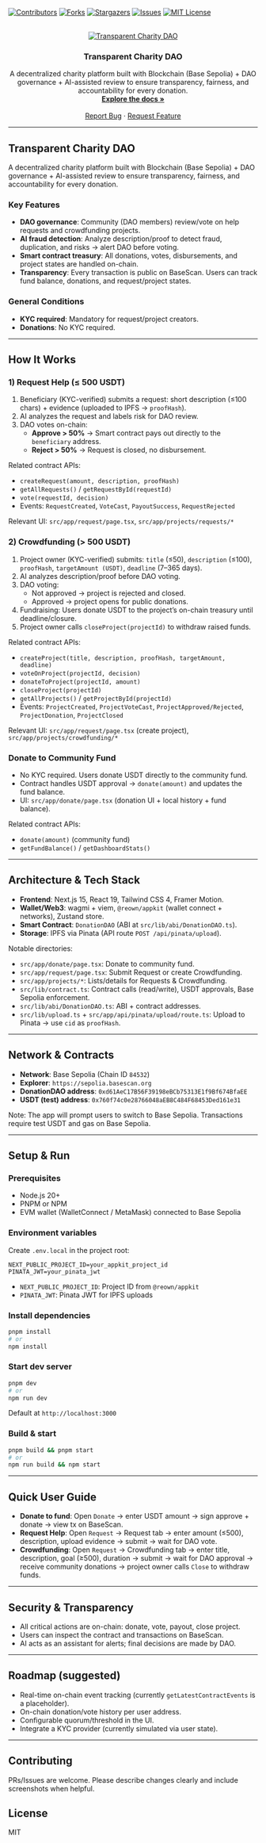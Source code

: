 <a name="readme-top"></a>

[![Contributors][contributors-shield]][contributors-url]
[![Forks][forks-shield]][forks-url]
[![Stargazers][stars-shield]][stars-url]
[![Issues][issues-shield]][issues-url]
[![MIT License][license-shield]][license-url]

<br />
<div align="center">
  <a href="https://github.com/Decentra3/Transparent-Charity-DAO"
  >
    <img src="https://raw.githubusercontent.com/Decentra3/Transparent-Charity-DAO/refs/heads/main/public/screenshot.png" alt="Transparent Charity DAO" />
  </a>

  <h3 align="center">Transparent Charity DAO</h3>

  <p align="center">
    A decentralized charity platform built with Blockchain (Base Sepolia) + DAO governance + AI-assisted review to ensure transparency, fairness, and accountability for every donation.
    <br />
    <a href="https://github.com/Decentra3/Transparent-Charity-DAO"><strong>Explore the docs »</strong></a>
    <br />
    <br />
    <!-- <a href="https://your-demo-link.example">View Demo</a> · -->
    <a href="https://github.com/Decentra3/Transparent-Charity-DAO/issues">Report Bug</a>
    ·
    <a href="https://github.com/Decentra3/Transparent-Charity-DAO/issues">Request Feature</a>
  </p>
</div>

---

## Transparent Charity DAO

A decentralized charity platform built with Blockchain (Base Sepolia) + DAO governance + AI-assisted review to ensure transparency, fairness, and accountability for every donation.

### Key Features
- **DAO governance**: Community (DAO members) review/vote on help requests and crowdfunding projects.
- **AI fraud detection**: Analyze description/proof to detect fraud, duplication, and risks → alert DAO before voting.
- **Smart contract treasury**: All donations, votes, disbursements, and project states are handled on-chain.
- **Transparency**: Every transaction is public on BaseScan. Users can track fund balance, donations, and request/project states.

### General Conditions
- **KYC required**: Mandatory for request/project creators.
- **Donations**: No KYC required.

---

## How It Works

### 1) Request Help (≤ 500 USDT)
1. Beneficiary (KYC-verified) submits a request: short description (≤100 chars) + evidence (uploaded to IPFS → `proofHash`).
2. AI analyzes the request and labels risk for DAO review.
3. DAO votes on-chain:
   - **Approve > 50%** → Smart contract pays out directly to the `beneficiary` address.
   - **Reject > 50%** → Request is closed, no disbursement.

Related contract APIs:
- `createRequest(amount, description, proofHash)`
- `getAllRequests()` / `getRequestById(requestId)`
- `vote(requestId, decision)`
- Events: `RequestCreated`, `VoteCast`, `PayoutSuccess`, `RequestRejected`

Relevant UI: `src/app/request/page.tsx`, `src/app/projects/requests/*`

### 2) Crowdfunding (> 500 USDT)
1. Project owner (KYC-verified) submits: `title` (≤50), `description` (≤100), `proofHash`, `targetAmount (USDT)`, `deadline` (7–365 days).
2. AI analyzes description/proof before DAO voting.
3. DAO voting:
   - Not approved → project is rejected and closed.
   - Approved → project opens for public donations.
4. Fundraising: Users donate USDT to the project’s on-chain treasury until deadline/closure.
5. Project owner calls `closeProject(projectId)` to withdraw raised funds.

Related contract APIs:
- `createProject(title, description, proofHash, targetAmount, deadline)`
- `voteOnProject(projectId, decision)`
- `donateToProject(projectId, amount)`
- `closeProject(projectId)`
- `getAllProjects()` / `getProjectById(projectId)`
- Events: `ProjectCreated`, `ProjectVoteCast`, `ProjectApproved/Rejected`, `ProjectDonation`, `ProjectClosed`

Relevant UI: `src/app/request/page.tsx` (create project), `src/app/projects/crowdfunding/*`

### Donate to Community Fund
- No KYC required. Users donate USDT directly to the community fund.
- Contract handles USDT approval → `donate(amount)` and updates the fund balance.
- UI: `src/app/donate/page.tsx` (donation UI + local history + fund balance).

Related contract APIs:
- `donate(amount)` (community fund)
- `getFundBalance()` / `getDashboardStats()`

---

## Architecture & Tech Stack
- **Frontend**: Next.js 15, React 19, Tailwind CSS 4, Framer Motion.
- **Wallet/Web3**: wagmi + viem, `@reown/appkit` (wallet connect + networks), Zustand store.
- **Smart Contract**: `DonationDAO` (ABI at `src/lib/abi/DonationDAO.ts`).
- **Storage**: IPFS via Pinata (API route `POST /api/pinata/upload`).

Notable directories:
- `src/app/donate/page.tsx`: Donate to community fund.
- `src/app/request/page.tsx`: Submit Request or create Crowdfunding.
- `src/app/projects/*`: Lists/details for Requests & Crowdfunding.
- `src/lib/contract.ts`: Contract calls (read/write), USDT approvals, Base Sepolia enforcement.
- `src/lib/abi/DonationDAO.ts`: ABI + contract addresses.
- `src/lib/upload.ts` + `src/app/api/pinata/upload/route.ts`: Upload to Pinata → use `cid` as `proofHash`.

---

## Network & Contracts
- **Network**: Base Sepolia (Chain ID `84532`)
- **Explorer**: `https://sepolia.basescan.org`
- **DonationDAO address**: `0xd61AeC17B56F39198eBCb75313E1f9Bf674BfaEE`
- **USDT (test) address**: `0x760f74c0e28766048aEB8C484F68453Ded161e31`

Note: The app will prompt users to switch to Base Sepolia. Transactions require test USDT and gas on Base Sepolia.

---

## Setup & Run

### Prerequisites
- Node.js 20+
- PNPM or NPM
- EVM wallet (WalletConnect / MetaMask) connected to Base Sepolia

### Environment variables
Create `.env.local` in the project root:

```
NEXT_PUBLIC_PROJECT_ID=your_appkit_project_id
PINATA_JWT=your_pinata_jwt
```

- `NEXT_PUBLIC_PROJECT_ID`: Project ID from `@reown/appkit`
- `PINATA_JWT`: Pinata JWT for IPFS uploads

### Install dependencies

```bash
pnpm install
# or
npm install
```

### Start dev server

```bash
pnpm dev
# or
npm run dev
```

Default at `http://localhost:3000`

### Build & start

```bash
pnpm build && pnpm start
# or
npm run build && npm start
```

---

## Quick User Guide
- **Donate to fund**: Open `Donate` → enter USDT amount → sign approve + donate → view tx on BaseScan.
- **Request Help**: Open `Request` → Request tab → enter amount (≤500), description, upload evidence → submit → wait for DAO vote.
- **Crowdfunding**: Open `Request` → Crowdfunding tab → enter title, description, goal (≥500), duration → submit → wait for DAO approval → receive community donations → project owner calls `Close` to withdraw funds.

---

## Security & Transparency
- All critical actions are on-chain: donate, vote, payout, close project.
- Users can inspect the contract and transactions on BaseScan.
- AI acts as an assistant for alerts; final decisions are made by DAO.

---

## Roadmap (suggested)
- Real-time on-chain event tracking (currently `getLatestContractEvents` is a placeholder).
- On-chain donation/vote history per user address.
- Configurable quorum/threshold in the UI.
- Integrate a KYC provider (currently simulated via user state).

---

## Contributing
PRs/Issues are welcome. Please describe changes clearly and include screenshots when helpful.

## License
MIT

<!-- MARKDOWN LINKS & IMAGES -->
[contributors-shield]: https://img.shields.io/github/contributors/Decentra3/Transparent-Charity-DAO.svg?style=for-the-badge
[contributors-url]: https://github.com/Decentra3/Transparent-Charity-DAO/graphs/contributors
[forks-shield]: https://img.shields.io/github/forks/Decentra3/Transparent-Charity-DAO.svg?style=for-the-badge
[forks-url]: https://github.com/Decentra3/Transparent-Charity-DAO/network/members
[stars-shield]: https://img.shields.io/github/stars/Decentra3/Transparent-Charity-DAO.svg?style=for-the-badge
[stars-url]: https://github.com/Decentra3/Transparent-Charity-DAO/stargazers
[issues-shield]: https://img.shields.io/github/issues/Decentra3/Transparent-Charity-DAO.svg?style=for-the-badge
[issues-url]: https://github.com/Decentra3/Transparent-Charity-DAO/issues
[license-shield]: https://img.shields.io/github/license/Decentra3/Transparent-Charity-DAO.svg?style=for-the-badge
[license-url]: https://github.com/Decentra3/Transparent-Charity-DAO/blob/main/LICENSE
